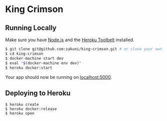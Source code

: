 # King Crimson

## Running Locally

Make sure you have [Node.js](http://nodejs.org/) and the [Heroku Toolbelt](https://toolbelt.heroku.com/) installed.

```sh
$ git clone git@github.com:zakuni/king-crimson.git # or clone your own fork
$ cd king-crimson
$ docker-machine start dev
$ eval "$(docker-machine env dev)"
$ heroku docker:start
```

Your app should now be running on [localhost:5000](http://localhost:5000/).

## Deploying to Heroku

```
$ heroku create
$ heroku docker:release
$ heroku open
```

